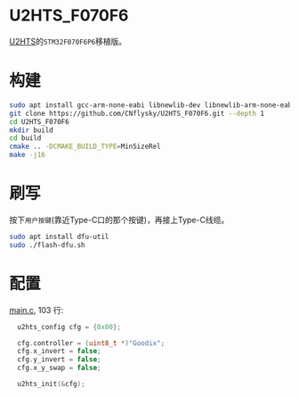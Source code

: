 # U2HTS_F070F6
[U2HTS](https://github.com/CNflysky/U2HTS)的`STM32F070F6P6`移植版。

# 构建
```bash
sudo apt install gcc-arm-none-eabi libnewlib-dev libnewlib-arm-none-eabi make cmake
git clone https://github.com/CNflysky/U2HTS_F070F6.git --depth 1
cd U2HTS_F070F6
mkdir build
cd build
cmake .. -DCMAKE_BUILD_TYPE=MinSizeRel
make -j16
```

# 刷写
按下`用户按键`(靠近Type-C口的那个按键)，再接上Type-C线缆。
```bash
sudo apt install dfu-util
sudo ./flash-dfu.sh
```

# 配置
[main.c](./Core/Src/main.c), 103 行:
```c
  u2hts_config cfg = {0x00};

  cfg.controller = (uint8_t *)"Goodix";
  cfg.x_invert = false;
  cfg.y_invert = false;
  cfg.x_y_swap = false;

  u2hts_init(&cfg);
```